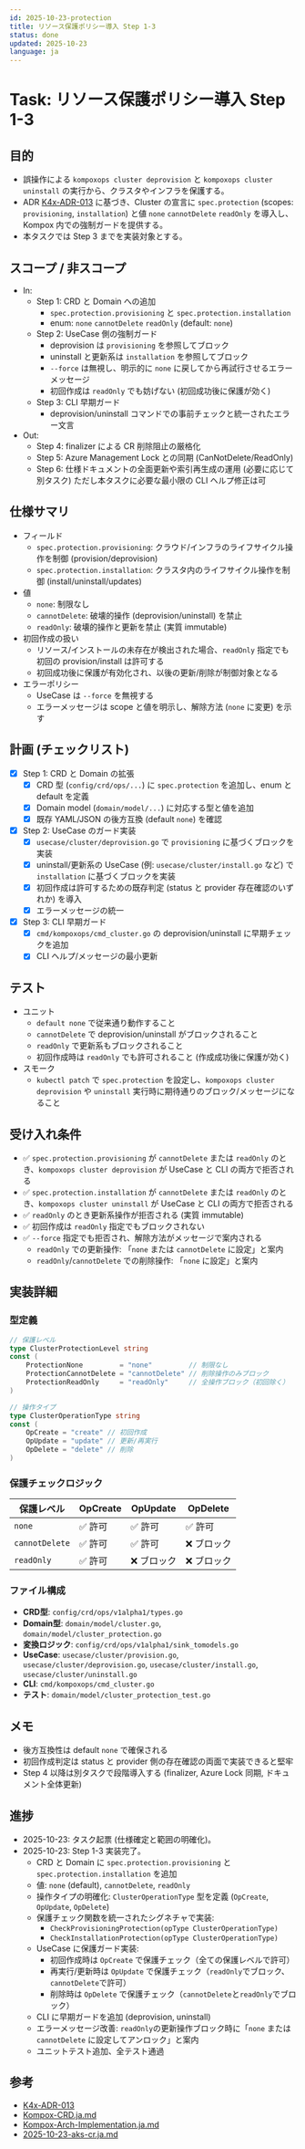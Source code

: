 ```yaml
---
id: 2025-10-23-protection
title: リソース保護ポリシー導入 Step 1-3
status: done
updated: 2025-10-23
language: ja
---
```

# Task: リソース保護ポリシー導入 Step 1-3

## 目的

- 誤操作による `kompoxops cluster deprovision` と `kompoxops cluster uninstall` の実行から、クラスタやインフラを保護する。
- ADR [K4x-ADR-013] に基づき、Cluster の宣言に `spec.protection` (scopes: `provisioning`, `installation`) と値 `none` `cannotDelete` `readOnly` を導入し、Kompox 内での強制ガードを提供する。
- 本タスクでは Step 3 までを実装対象とする。

## スコープ / 非スコープ

- In:
  - Step 1: CRD と Domain への追加
    - `spec.protection.provisioning` と `spec.protection.installation`
    - enum: `none` `cannotDelete` `readOnly` (default: `none`)
  - Step 2: UseCase 側の強制ガード
    - deprovision は `provisioning` を参照してブロック
    - uninstall と更新系は `installation` を参照してブロック
    - `--force` は無視し、明示的に `none` に戻してから再試行させるエラーメッセージ
    - 初回作成は `readOnly` でも妨げない (初回成功後に保護が効く)
  - Step 3: CLI 早期ガード
    - deprovision/uninstall コマンドでの事前チェックと統一されたエラー文言
- Out:
  - Step 4: finalizer による CR 削除阻止の厳格化
  - Step 5: Azure Management Lock との同期 (CanNotDelete/ReadOnly)
  - Step 6: 仕様ドキュメントの全面更新や索引再生成の運用 (必要に応じて別タスク) ただし本タスクに必要な最小限の CLI ヘルプ修正は可

## 仕様サマリ

- フィールド
  - `spec.protection.provisioning`: クラウド/インフラのライフサイクル操作を制御 (provision/deprovision)
  - `spec.protection.installation`: クラスタ内のライフサイクル操作を制御 (install/uninstall/updates)
- 値
  - `none`: 制限なし
  - `cannotDelete`: 破壊的操作 (deprovision/uninstall) を禁止
  - `readOnly`: 破壊的操作と更新を禁止 (実質 immutable)
- 初回作成の扱い
  - リソース/インストールの未存在が検出された場合、`readOnly` 指定でも初回の provision/install は許可する
  - 初回成功後に保護が有効化され、以後の更新/削除が制御対象となる
- エラーポリシー
  - UseCase は `--force` を無視する
  - エラーメッセージは scope と値を明示し、解除方法 (`none` に変更) を示す

## 計画 (チェックリスト)

- [x] Step 1: CRD と Domain の拡張
  - [x] CRD 型 (`config/crd/ops/...`) に `spec.protection` を追加し、enum と default を定義
  - [x] Domain model (`domain/model/...`) に対応する型と値を追加
  - [x] 既存 YAML/JSON の後方互換 (default `none`) を確認
- [x] Step 2: UseCase のガード実装
  - [x] `usecase/cluster/deprovision.go` で `provisioning` に基づくブロックを実装
  - [x] uninstall/更新系の UseCase (例: `usecase/cluster/install.go` など) で `installation` に基づくブロックを実装
  - [x] 初回作成は許可するための既存判定 (status と provider 存在確認のいずれか) を導入
  - [x] エラーメッセージの統一
- [x] Step 3: CLI 早期ガード
  - [x] `cmd/kompoxops/cmd_cluster.go` の deprovision/uninstall に早期チェックを追加
  - [x] CLI ヘルプ/メッセージの最小更新

## テスト

- ユニット
  - `default none` で従来通り動作すること
  - `cannotDelete` で deprovision/uninstall がブロックされること
  - `readOnly` で更新系もブロックされること
  - 初回作成時は `readOnly` でも許可されること (作成成功後に保護が効く)
- スモーク
  - `kubectl patch` で `spec.protection` を設定し、`kompoxops cluster deprovision` や `uninstall` 実行時に期待通りのブロック/メッセージになること

## 受け入れ条件

- ✅ `spec.protection.provisioning` が `cannotDelete` または `readOnly` のとき、`kompoxops cluster deprovision` が UseCase と CLI の両方で拒否される
- ✅ `spec.protection.installation` が `cannotDelete` または `readOnly` のとき、`kompoxops cluster uninstall` が UseCase と CLI の両方で拒否される
- ✅ `readOnly` のとき更新系操作が拒否される (実質 immutable)
- ✅ 初回作成は `readOnly` 指定でもブロックされない
- ✅ `--force` 指定でも拒否され、解除方法がメッセージで案内される
  - `readOnly` での更新操作: 「`none` または `cannotDelete` に設定」と案内
  - `readOnly`/`cannotDelete` での削除操作: 「`none` に設定」と案内

## 実装詳細

### 型定義

```go
// 保護レベル
type ClusterProtectionLevel string
const (
    ProtectionNone         = "none"         // 制限なし
    ProtectionCannotDelete = "cannotDelete" // 削除操作のみブロック
    ProtectionReadOnly     = "readOnly"     // 全操作ブロック（初回除く）
)

// 操作タイプ
type ClusterOperationType string
const (
    OpCreate = "create" // 初回作成
    OpUpdate = "update" // 更新/再実行
    OpDelete = "delete" // 削除
)
```

### 保護チェックロジック

| 保護レベル | OpCreate | OpUpdate | OpDelete |
|----------|----------|----------|----------|
| `none` | ✅ 許可 | ✅ 許可 | ✅ 許可 |
| `cannotDelete` | ✅ 許可 | ✅ 許可 | ❌ ブロック |
| `readOnly` | ✅ 許可 | ❌ ブロック | ❌ ブロック |

### ファイル構成

- **CRD型**: `config/crd/ops/v1alpha1/types.go`
- **Domain型**: `domain/model/cluster.go`, `domain/model/cluster_protection.go`
- **変換ロジック**: `config/crd/ops/v1alpha1/sink_tomodels.go`
- **UseCase**: `usecase/cluster/provision.go`, `usecase/cluster/deprovision.go`, `usecase/cluster/install.go`, `usecase/cluster/uninstall.go`
- **CLI**: `cmd/kompoxops/cmd_cluster.go`
- **テスト**: `domain/model/cluster_protection_test.go`

## メモ

- 後方互換性は default `none` で確保される
- 初回作成判定は status と provider 側の存在確認の両面で実装できると堅牢
- Step 4 以降は別タスクで段階導入する (finalizer, Azure Lock 同期, ドキュメント全体更新)

## 進捗

- 2025-10-23: タスク起票 (仕様確定と範囲の明確化)。
- 2025-10-23: Step 1-3 実装完了。
  - CRD と Domain に `spec.protection.provisioning` と `spec.protection.installation` を追加
  - 値: `none` (default), `cannotDelete`, `readOnly`
  - 操作タイプの明確化: `ClusterOperationType` 型を定義 (`OpCreate`, `OpUpdate`, `OpDelete`)
  - 保護チェック関数を統一されたシグネチャで実装:
    - `CheckProvisioningProtection(opType ClusterOperationType)`
    - `CheckInstallationProtection(opType ClusterOperationType)`
  - UseCase に保護ガード実装:
    - 初回作成時は `OpCreate` で保護チェック（全ての保護レベルで許可）
    - 再実行/更新時は `OpUpdate` で保護チェック（`readOnly`でブロック、`cannotDelete`で許可）
    - 削除時は `OpDelete` で保護チェック（`cannotDelete`と`readOnly`でブロック）
  - CLI に早期ガードを追加 (deprovision, uninstall)
  - エラーメッセージ改善: `readOnly`の更新操作ブロック時に「`none` または `cannotDelete` に設定してアンロック」と案内
  - ユニットテスト追加、全テスト通過

## 参考

- [K4x-ADR-013]
- [Kompox-CRD.ja.md]
- [Kompox-Arch-Implementation.ja.md]
- [2025-10-23-aks-cr.ja.md]

[K4x-ADR-013]: ../../design/adr/K4x-ADR-013.md
[Kompox-CRD.ja.md]: ../../design/v1/Kompox-CRD.ja.md
[Kompox-Arch-Implementation.ja.md]: ../../design/v1/Kompox-Arch-Implementation.ja.md
[2025-10-23-aks-cr.ja.md]: ./2025-10-23-aks-cr.ja.md
